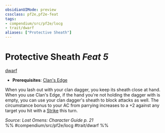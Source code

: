 ```yaml
---
obsidianUIMode: preview
cssclass: pf2e,pf2e-feat
tags:
- compendium/src/pf2e/locg
- trait/dwarf
aliases: ["Protective Sheath"]
---
```

# Protective Sheath  *Feat 5*  
[dwarf](/rules/traits/dwarf.md)  

- **Prerequisites**: [Clan's Edge](/compendium/feats/clans-edge-locg.md)

When you lash out with your clan dagger, you keep its sheath close at hand. When you use Clan's Edge, if the hand you're not holding the dagger with is empty, you can use your clan dagger's sheath to block attacks as well. The circumstance bonus to your AC from parrying increases to a +2 against any target you hit with a [Strike](/rules/actions/strike.md) this turn.

*Source: Lost Omens: Character Guide p. 21*  
%% #compendium/src/pf2e/locg #trait/dwarf %%